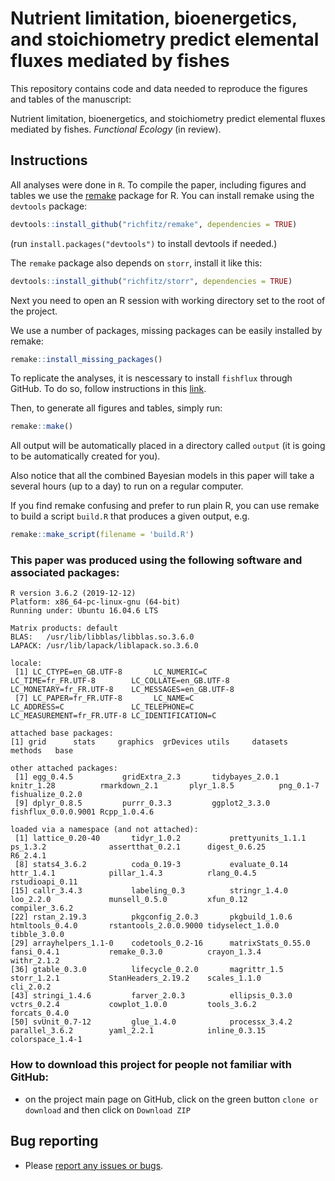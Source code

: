 # Nutrient limitation, bioenergetics, and stoichiometry predict elemental fluxes mediated by fishes

This repository contains code and data needed to reproduce the figures and tables of the manuscript:

Nutrient limitation, bioenergetics, and stoichiometry predict elemental fluxes mediated by fishes. *Functional Ecology* (in review). 

## Instructions

All analyses were done in `R`. To compile the paper, including figures and tables we use the [remake](https://github.com/richfitz/remake) package for R. You can install remake using the `devtools` package:

```r
devtools::install_github("richfitz/remake", dependencies = TRUE)
```
(run `install.packages("devtools")` to install devtools if needed.)

The `remake` package also depends on `storr`, install it like this:
```r
devtools::install_github("richfitz/storr", dependencies = TRUE)
```

Next you need to open an R session with working directory set to the root of the project.

We use a number of packages, missing packages can be easily installed by remake:

```r
remake::install_missing_packages()
```

To replicate the analyses, it is nescessary to install `fishflux` through GitHub. To do so, follow instructions in this [link](https://github.com/nschiett/fishflux).

Then, to generate all figures and tables, simply run:

```r
remake::make()
```

All output will be automatically placed in a directory called `output` (it is going to be automatically created for you).

Also notice that all the combined Bayesian models in this paper will take a several hours (up to a day) to run on a regular computer.

If you find remake confusing and prefer to run plain R, you can use remake to build a script `build.R` that produces a given output, e.g.

```r
remake::make_script(filename = 'build.R')
```

### This paper was produced using the following software and associated packages:
```
R version 3.6.2 (2019-12-12)
Platform: x86_64-pc-linux-gnu (64-bit)
Running under: Ubuntu 16.04.6 LTS

Matrix products: default
BLAS:   /usr/lib/libblas/libblas.so.3.6.0
LAPACK: /usr/lib/lapack/liblapack.so.3.6.0

locale:
 [1] LC_CTYPE=en_GB.UTF-8       LC_NUMERIC=C               LC_TIME=fr_FR.UTF-8        LC_COLLATE=en_GB.UTF-8     LC_MONETARY=fr_FR.UTF-8    LC_MESSAGES=en_GB.UTF-8   
 [7] LC_PAPER=fr_FR.UTF-8       LC_NAME=C                  LC_ADDRESS=C               LC_TELEPHONE=C             LC_MEASUREMENT=fr_FR.UTF-8 LC_IDENTIFICATION=C       

attached base packages:
[1] grid      stats     graphics  grDevices utils     datasets  methods   base     

other attached packages:
 [1] egg_0.4.5           gridExtra_2.3       tidybayes_2.0.1     knitr_1.28          rmarkdown_2.1       plyr_1.8.5          png_0.1-7           fishualize_0.2.0   
 [9] dplyr_0.8.5         purrr_0.3.3         ggplot2_3.3.0       fishflux_0.0.0.9001 Rcpp_1.0.4.6       

loaded via a namespace (and not attached):
 [1] lattice_0.20-40       tidyr_1.0.2           prettyunits_1.1.1     ps_1.3.2              assertthat_0.2.1      digest_0.6.25         R6_2.4.1             
 [8] stats4_3.6.2          coda_0.19-3           evaluate_0.14         httr_1.4.1            pillar_1.4.3          rlang_0.4.5           rstudioapi_0.11      
[15] callr_3.4.3           labeling_0.3          stringr_1.4.0         loo_2.2.0             munsell_0.5.0         xfun_0.12             compiler_3.6.2       
[22] rstan_2.19.3          pkgconfig_2.0.3       pkgbuild_1.0.6        htmltools_0.4.0       rstantools_2.0.0.9000 tidyselect_1.0.0      tibble_3.0.0         
[29] arrayhelpers_1.1-0    codetools_0.2-16      matrixStats_0.55.0    fansi_0.4.1           remake_0.3.0          crayon_1.3.4          withr_2.1.2          
[36] gtable_0.3.0          lifecycle_0.2.0       magrittr_1.5          storr_1.2.1           StanHeaders_2.19.2    scales_1.1.0          cli_2.0.2            
[43] stringi_1.4.6         farver_2.0.3          ellipsis_0.3.0        vctrs_0.2.4           cowplot_1.0.0         tools_3.6.2           forcats_0.4.0        
[50] svUnit_0.7-12         glue_1.4.0            processx_3.4.2        parallel_3.6.2        yaml_2.2.1            inline_0.3.15         colorspace_1.4-1         
```

### How to download this project for people not familiar with GitHub:  
* on the project main page on GitHub, click on the green button `clone or download` and then click on `Download ZIP`  

## Bug reporting
* Please [report any issues or bugs](https://github.com/nschiett/FishStoichModel/issues).
